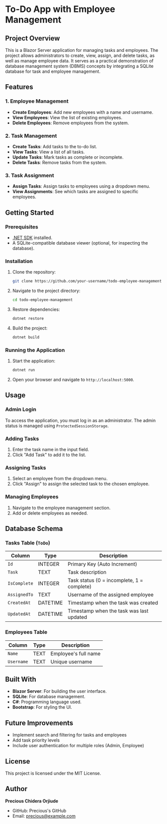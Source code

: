 # To-Do App with Employee Management

## Project Overview

This is a Blazor Server application for managing tasks and employees. The project allows administrators to create, view, assign, and delete tasks, as well as manage employee data. It serves as a practical demonstration of database management system (DBMS) concepts by integrating a SQLite database for task and employee management.

## Features

### 1. **Employee Management**
- **Create Employees**: Add new employees with a name and username.
- **View Employees**: View the list of existing employees.
- **Delete Employees**: Remove employees from the system.

### 2. **Task Management**
- **Create Tasks**: Add tasks to the to-do list.
- **View Tasks**: View a list of all tasks.
- **Update Tasks**: Mark tasks as complete or incomplete.
- **Delete Tasks**: Remove tasks from the system.

### 3. **Task Assignment**
- **Assign Tasks**: Assign tasks to employees using a dropdown menu.
- **View Assignments**: See which tasks are assigned to specific employees.

## Getting Started

### Prerequisites
- [.NET SDK](https://dotnet.microsoft.com/download) installed.
- A SQLite-compatible database viewer (optional, for inspecting the database).

### Installation
1. Clone the repository:
   ```bash
   git clone https://github.com/your-username/todo-employee-management.git
   ```

2. Navigate to the project directory:
   ```bash
   cd todo-employee-management
   ```

3. Restore dependencies:
   ```bash
   dotnet restore
   ```

4. Build the project:
   ```bash
   dotnet build
   ```

### Running the Application
1. Start the application:
   ```bash
   dotnet run
   ```

2. Open your browser and navigate to `http://localhost:5000`.

## Usage

### Admin Login
To access the application, you must log in as an administrator. The admin status is managed using `ProtectedSessionStorage`.

### Adding Tasks
1. Enter the task name in the input field.
2. Click "Add Task" to add it to the list.

### Assigning Tasks
1. Select an employee from the dropdown menu.
2. Click "Assign" to assign the selected task to the chosen employee.

### Managing Employees
1. Navigate to the employee management section.
2. Add or delete employees as needed.

## Database Schema

### Tasks Table (`ToDo`)
| Column | Type | Description |
|--------|------|-------------|
| `Id` | INTEGER | Primary Key (Auto Increment) |
| `Task` | TEXT | Task description |
| `IsComplete` | INTEGER | Task status (0 = incomplete, 1 = complete) |
| `AssignedTo` | TEXT | Username of the assigned employee |
| `CreatedAt` | DATETIME | Timestamp when the task was created |
| `UpdatedAt` | DATETIME | Timestamp when the task was last updated |

### Employees Table
| Column | Type | Description |
|--------|------|-------------|
| `Name` | TEXT | Employee's full name |
| `Username` | TEXT | Unique username |

## Built With
* **Blazor Server**: For building the user interface.
* **SQLite**: For database management.
* **C#**: Programming language used.
* **Bootstrap**: For styling the UI.

## Future Improvements
* Implement search and filtering for tasks and employees
* Add task priority levels
* Include user authentication for multiple roles (Admin, Employee)

## License
This project is licensed under the MIT License.

## Author
**Precious Chidera Orjiude**
* GitHub: Precious's GitHub
* Email: precious@example.com

